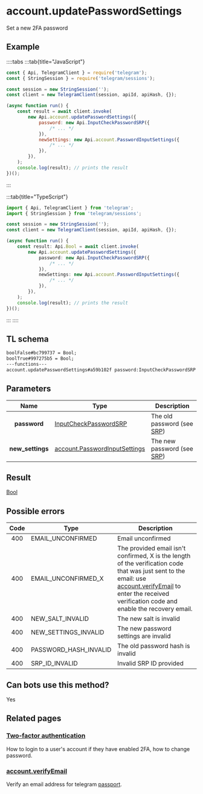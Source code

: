 # account.updatePasswordSettings

Set a new 2FA password

## Example

::::tabs
:::tab{title="JavaScript"}

```js
const { Api, TelegramClient } = require('telegram');
const { StringSession } = require('telegram/sessions');

const session = new StringSession('');
const client = new TelegramClient(session, apiId, apiHash, {});

(async function run() {
    const result = await client.invoke(
        new Api.account.updatePasswordSettings({
            password: new Api.InputCheckPasswordSRP({
                /* ... */
            }),
            newSettings: new Api.account.PasswordInputSettings({
                /* ... */
            }),
        }),
    );
    console.log(result); // prints the result
})();
```

:::

:::tab{title="TypeScript"}

```ts
import { Api, TelegramClient } from 'telegram';
import { StringSession } from 'telegram/sessions';

const session = new StringSession('');
const client = new TelegramClient(session, apiId, apiHash, {});

(async function run() {
    const result: Api.Bool = await client.invoke(
        new Api.account.updatePasswordSettings({
            password: new Api.InputCheckPasswordSRP({
                /* ... */
            }),
            newSettings: new Api.account.PasswordInputSettings({
                /* ... */
            }),
        }),
    );
    console.log(result); // prints the result
})();
```

:::
::::

## TL schema

```txt
boolFalse#bc799737 = Bool;
boolTrue#997275b5 = Bool;
---functions---
account.updatePasswordSettings#a59b102f password:InputCheckPasswordSRP new_settings:account.PasswordInputSettings = Bool;
```

## Parameters

|       Name       | Type                                                                                          | Description                                                     |
| :--------------: | --------------------------------------------------------------------------------------------- | --------------------------------------------------------------- |
|   **password**   | [InputCheckPasswordSRP](https://core.telegram.org/type/InputCheckPasswordSRP)                 | The old password (see [SRP](https://core.telegram.org/api/srp)) |
| **new_settings** | [account.PasswordInputSettings](https://core.telegram.org/type/account.PasswordInputSettings) | The new password (see [SRP](https://core.telegram.org/api/srp)) |

## Result

[Bool](https://core.telegram.org/type/Bool)

## Possible errors

| Code | Type                  | Description                                                                                                                                                                                                                                                          |
| :--: | --------------------- | -------------------------------------------------------------------------------------------------------------------------------------------------------------------------------------------------------------------------------------------------------------------- |
| 400  | EMAIL_UNCONFIRMED     | Email unconfirmed                                                                                                                                                                                                                                                    |
| 400  | EMAIL_UNCONFIRMED_X   | The provided email isn't confirmed, X is the length of the verification code that was just sent to the email: use [account.verifyEmail](https://core.telegram.org/method/account.verifyEmail) to enter the received verification code and enable the recovery email. |
| 400  | NEW_SALT_INVALID      | The new salt is invalid                                                                                                                                                                                                                                              |
| 400  | NEW_SETTINGS_INVALID  | The new password settings are invalid                                                                                                                                                                                                                                |
| 400  | PASSWORD_HASH_INVALID | The old password hash is invalid                                                                                                                                                                                                                                     |
| 400  | SRP_ID_INVALID        | Invalid SRP ID provided                                                                                                                                                                                                                                              |

## Can bots use this method?

Yes

## Related pages

### [Two-factor authentication](https://core.telegram.org/api/srp)

How to login to a user's account if they have enabled 2FA, how to change password.

### [account.verifyEmail](https://core.telegram.org/method/account.verifyEmail)

Verify an email address for telegram [passport](https://core.telegram.org/passport).
